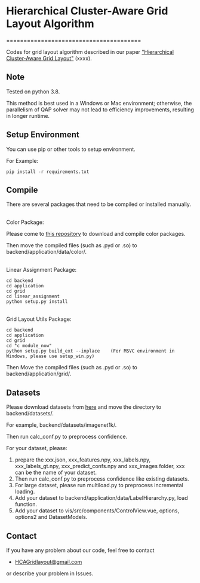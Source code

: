 Hierarchical Cluster-Aware Grid Layout Algorithm
===========================

=======================================

Codes for grid layout algorithm described in our paper ["Hierarchical Cluster-Aware Grid Layout"](https://xxxx) (xxxx).

Note
----------
Tested on python 3.8.

This method is best used in a Windows or Mac environment; otherwise, the parallelism of QAP solver may not lead to efficiency improvements, resulting in longer runtime.

Setup Environment
----------
You can use pip or other tools to setup environment.

For Example:
```
pip install -r requirements.txt
```



Compile
----------
There are several packages that need to be compiled or installed manually.

\
Color Package:

Please come to [this repository](https://xxxx) to download and compile color packages.

Then move the compiled files (such as .pyd or .so) to backend/application/data/color/.

\
Linear Assignment Package:
```
cd backend
cd application
cd grid
cd linear_assignment
python setup.py install
```

\
Grid Layout Utils Package:
```
cd backend
cd application
cd grid
cd "c module_now"
python setup.py build_ext --inplace    (For MSVC environment in Windows, please use setup_win.py)
```
Then Move the compiled files (such as .pyd or .so) to backend/application/grid/.

Datasets
----------
Please download datasets from [here](https://xxxx) and move the directory to backend/datasets/.

For example, backend/datasets/imagenet1k/.

Then run calc_conf.py to preprocess confidence.

For your dataset, please:
1. prepare the xxx.json, xxx_features.npy, xxx_labels.npy, xxx_labels_gt.npy, xxx_predict_confs.npy and xxx_images folder, xxx can be the name of your dataset.
2. Then run calc_conf.py to preprocess confidence like existing datasets.
3. For large dataset, please run multiload.py to preprocess incremental loading.
4. Add your dataset to backend/application/data/LabelHierarchy.py, load function.
5. Add your dataset to vis/src/components/ControlView.vue, options, options2 and DatasetModels.

## Contact
If you have any problem about our code, feel free to contact
- HCAGridlayout@gmail.com

or describe your problem in Issues.
